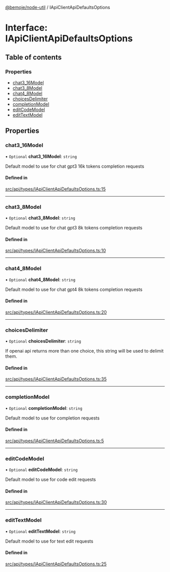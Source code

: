 [@bemoje/node-util](/docs/index.md) / IApiClientApiDefaultsOptions

# Interface: IApiClientApiDefaultsOptions

## Table of contents

### Properties

- [chat3\_16Model](/docs/interfaces/IApiClientApiDefaultsOptions.md#chat3_16model)
- [chat3\_8Model](/docs/interfaces/IApiClientApiDefaultsOptions.md#chat3_8model)
- [chat4\_8Model](/docs/interfaces/IApiClientApiDefaultsOptions.md#chat4_8model)
- [choicesDelimiter](/docs/interfaces/IApiClientApiDefaultsOptions.md#choicesdelimiter)
- [completionModel](/docs/interfaces/IApiClientApiDefaultsOptions.md#completionmodel)
- [editCodeModel](/docs/interfaces/IApiClientApiDefaultsOptions.md#editcodemodel)
- [editTextModel](/docs/interfaces/IApiClientApiDefaultsOptions.md#edittextmodel)

## Properties

### chat3\_16Model

• `Optional` **chat3\_16Model**: `string`

Default model to use for chat gpt3 16k tokens completion requests

#### Defined in

[src/api/types/IApiClientApiDefaultsOptions.ts:15](https://github.com/bemoje/bemoje-node-util/blob/f65e483/src/api/types/IApiClientApiDefaultsOptions.ts#L15)

___

### chat3\_8Model

• `Optional` **chat3\_8Model**: `string`

Default model to use for chat gpt3 8k tokens completion requests

#### Defined in

[src/api/types/IApiClientApiDefaultsOptions.ts:10](https://github.com/bemoje/bemoje-node-util/blob/f65e483/src/api/types/IApiClientApiDefaultsOptions.ts#L10)

___

### chat4\_8Model

• `Optional` **chat4\_8Model**: `string`

Default model to use for chat gpt4 8k tokens completion requests

#### Defined in

[src/api/types/IApiClientApiDefaultsOptions.ts:20](https://github.com/bemoje/bemoje-node-util/blob/f65e483/src/api/types/IApiClientApiDefaultsOptions.ts#L20)

___

### choicesDelimiter

• `Optional` **choicesDelimiter**: `string`

If openai api returns more than one choice, this string will be used to delimit them.

#### Defined in

[src/api/types/IApiClientApiDefaultsOptions.ts:35](https://github.com/bemoje/bemoje-node-util/blob/f65e483/src/api/types/IApiClientApiDefaultsOptions.ts#L35)

___

### completionModel

• `Optional` **completionModel**: `string`

Default model to use for completion requests

#### Defined in

[src/api/types/IApiClientApiDefaultsOptions.ts:5](https://github.com/bemoje/bemoje-node-util/blob/f65e483/src/api/types/IApiClientApiDefaultsOptions.ts#L5)

___

### editCodeModel

• `Optional` **editCodeModel**: `string`

Default model to use for code edit requests

#### Defined in

[src/api/types/IApiClientApiDefaultsOptions.ts:30](https://github.com/bemoje/bemoje-node-util/blob/f65e483/src/api/types/IApiClientApiDefaultsOptions.ts#L30)

___

### editTextModel

• `Optional` **editTextModel**: `string`

Default model to use for text edit requests

#### Defined in

[src/api/types/IApiClientApiDefaultsOptions.ts:25](https://github.com/bemoje/bemoje-node-util/blob/f65e483/src/api/types/IApiClientApiDefaultsOptions.ts#L25)
